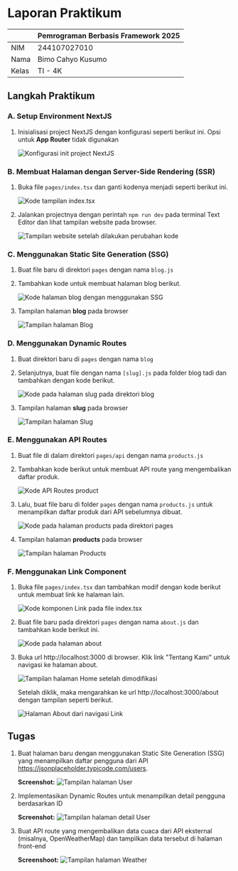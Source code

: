 # Laporan Praktikum

|       | Pemrograman Berbasis Framework 2025 |
| ----- | ----------------------------------- |
| NIM   | 244107027010                        |
| Nama  | Bimo Cahyo Kusumo                   |
| Kelas | TI - 4K                             |

## Langkah Praktikum

### A. Setup Environment NextJS

1. Inisialisasi project NextJS dengan konfigurasi seperti berikut ini. Opsi untuk **App Router** tidak digunakan

   ![Konfigurasi init project NextJS](public/images/01_init_project.png)

### B. Membuat Halaman dengan Server-Side Rendering (SSR)

1. Buka file `pages/index.tsx` dan ganti kodenya menjadi seperti berikut ini.

   ![Kode tampilan index.tsx](public/images/02_implement_SSR.png)

2. Jalankan projectnya dengan perintah `npm run dev` pada terminal Text Editor dan lihat tampilan website pada browser.

   ![Tampilan website setelah dilakukan perubahan kode](public/images/02_output_web.png)

### C. Menggunakan Static Site Generation (SSG)

1. Buat file baru di direktori `pages` dengan nama `blog.js`

2. Tambahkan kode untuk membuat halaman blog berikut.

   ![Kode halaman blog dengan menggunakan SSG](public/images/03_implement_SSG.png)

3. Tampilan halaman **blog** pada browser

   ![Tampilan halaman Blog](public/images/03_output_blog_pages.png)

### D. Menggunakan Dynamic Routes

1. Buat direktori baru di `pages` dengan nama `blog`

2. Selanjutnya, buat file dengan nama `[slug].js` pada folder blog tadi dan tambahkan dengan kode berikut.

   ![Kode pada halaman slug pada direktori blog](public/images/04_implement_dynamic_route.png)

3. Tampilan halaman **slug** pada browser

   ![Tampilan halaman Slug](public/images/04_output_slug_page.png)

### E. Menggunakan API Routes

1. Buat file di dalam direktori `pages/api` dengan nama `products.js`

2. Tambahkan kode berikut untuk membuat API route yang mengembalikan daftar produk.

   ![Kode API Routes product](public/images/05_implement_api_routes.png)

3. Lalu, buat file baru di folder `pages` dengan nama `products.js` untuk menampilkan daftar produk dari API sebelumnya dibuat.

   ![Kode pada halaman products pada direktori pages](public/images/05_code_products_page.png)

4. Tampilan halaman **products** pada browser

   ![Tampilan halaman Products](public/images/05_output_product_page.png)

### F. Menggunakan Link Component

1. Buka file `pages/index.tsx` dan tambahkan modif dengan kode berikut untuk membuat link ke
halaman lain.

   ![Kode komponen Link pada file index.tsx](public/images/06_implement_link_component.png)

2. Buat file baru pada direktori `pages` dengan nama `about.js` dan tambahkan kode berikut ini.

   ![Kode pada halaman about](public/images/06_code_about_page.png)

3. Buka url http://localhost:3000 di browser. Klik link "Tentang Kami" untuk navigasi ke
halaman about.

   ![Tampilan halaman Home setelah dimodifikasi](public/images/06_output_home_page.png)

   Setelah diklik, maka mengarahkan ke url http://localhost:3000/about dengan tampilan seperti berikut.

   ![Halaman About dari navigasi Link](public/images/06_output_about_page.png)


## Tugas

1. Buat halaman baru dengan menggunakan Static Site Generation (SSG) yang menampilkan daftar pengguna dari API https://jsonplaceholder.typicode.com/users.

   **Screenshot:**
   ![Tampilan halaman User](public/images/07_tugas_1.png)

2. Implementasikan Dynamic Routes untuk menampilkan detail pengguna berdasarkan ID

   **Screenshot:**
   ![Tampilan halaman detail User](public/images/07_tugas_2.png) 

3. Buat API route yang mengembalikan data cuaca dari API eksternal (misalnya, OpenWeatherMap)
dan tampilkan data tersebut di halaman front-end

   **Screenshoot:**
   ![Tampilan halaman Weather](public/images/07_tugas_3.png)
